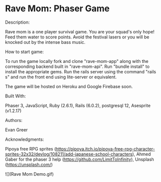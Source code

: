 # Rave Mom: Phaser Game

Description:

Rave mom is a one player survival game. You are your squad's only hope! Feed them water to score points. Avoid the festival lasers or you will be knocked out by the intense bass music.

How to start game:

To run the game locally fork and clone "rave-mom-app" along with the corresponding backend built in "rave-mom-api".
Run "bundle install" to install the appropriate gems.
Run the rails server using the command "rails s" and run the front end using lite-server or equivalent.

The game will be hosted on Heroku and Google Firebase soon.

Built With:

Phaser 3, JavaScript, Ruby (2.6.1), Rails (6.0.2), postgresql 12, Asesprite (v1.2.17)

Authors:

Evan Greer

Acknowledgments:

Pipoya free RPG sprites (https://pipoya.itch.io/pipoya-free-rpg-character-sprites-32x32/devlog/108211/add-japanese-school-characters), Ahmed Gaber for the phaser 3 help (https://github.com/LimitToInfinity), Unsplash (https://unsplash.com/)

![](Rave Mom Demo.gif)
